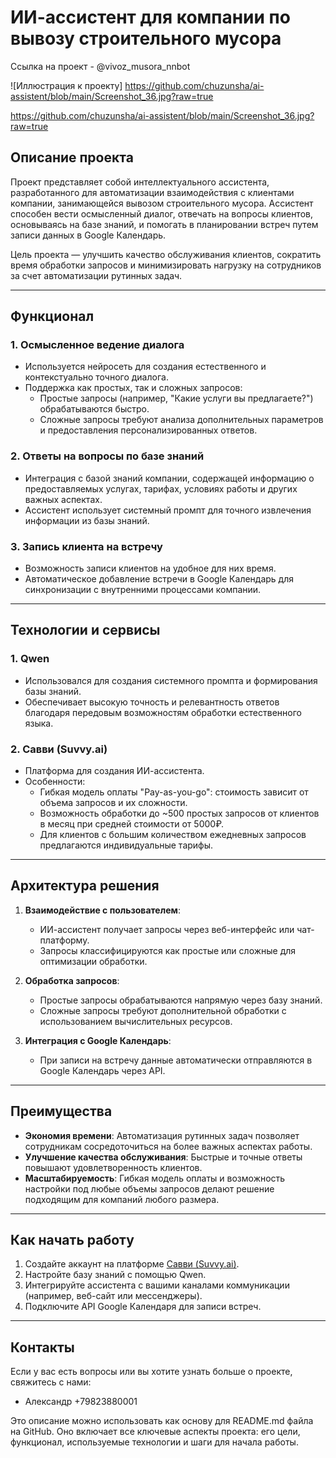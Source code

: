 
# ИИ-ассистент для компании по вывозу строительного мусора

Ссылка на проект - @vivoz_musora_nnbot

![Иллюстрация к проекту] https://github.com/chuzunsha/ai-assistent/blob/main/Screenshot_36.jpg?raw=true

https://github.com/chuzunsha/ai-assistent/blob/main/Screenshot_36.jpg?raw=true


## Описание проекта

Проект представляет собой интеллектуального ассистента, разработанного для автоматизации взаимодействия с клиентами компании, занимающейся вывозом строительного мусора. Ассистент способен вести осмысленный диалог, отвечать на вопросы клиентов, основываясь на базе знаний, и помогать в планировании встреч путем записи данных в Google Календарь.

Цель проекта — улучшить качество обслуживания клиентов, сократить время обработки запросов и минимизировать нагрузку на сотрудников за счет автоматизации рутинных задач.

---

## Функционал

### 1. **Осмысленное ведение диалога**
   - Используется нейросеть для создания естественного и контекстуально точного диалога.
   - Поддержка как простых, так и сложных запросов:
     - Простые запросы (например, "Какие услуги вы предлагаете?") обрабатываются быстро.
     - Сложные запросы требуют анализа дополнительных параметров и предоставления персонализированных ответов.

### 2. **Ответы на вопросы по базе знаний**
   - Интеграция с базой знаний компании, содержащей информацию о предоставляемых услугах, тарифах, условиях работы и других важных аспектах.
   - Ассистент использует системный промпт для точного извлечения информации из базы знаний.

### 3. **Запись клиента на встречу**
   - Возможность записи клиентов на удобное для них время.
   - Автоматическое добавление встречи в Google Календарь для синхронизации с внутренними процессами компании.

---

## Технологии и сервисы

### 1. **Qwen**
   - Использовался для создания системного промпта и формирования базы знаний.
   - Обеспечивает высокую точность и релевантность ответов благодаря передовым возможностям обработки естественного языка.

### 2. **Савви (Suvvy.ai)**
   - Платформа для создания ИИ-ассистента.
   - Особенности:
     - Гибкая модель оплаты "Pay-as-you-go": стоимость зависит от объема запросов и их сложности.
     - Возможность обработки до ~500 простых запросов от клиентов в месяц при средней стоимости от 5000₽.
     - Для клиентов с большим количеством ежедневных запросов предлагаются индивидуальные тарифы.

---

## Архитектура решения

1. **Взаимодействие с пользователем**:
   - ИИ-ассистент получает запросы через веб-интерфейс или чат-платформу.
   - Запросы классифицируются как простые или сложные для оптимизации обработки.

2. **Обработка запросов**:
   - Простые запросы обрабатываются напрямую через базу знаний.
   - Сложные запросы требуют дополнительной обработки с использованием вычислительных ресурсов.

3. **Интеграция с Google Календарь**:
   - При записи на встречу данные автоматически отправляются в Google Календарь через API.

---

## Преимущества

- **Экономия времени**: Автоматизация рутинных задач позволяет сотрудникам сосредоточиться на более важных аспектах работы.
- **Улучшение качества обслуживания**: Быстрые и точные ответы повышают удовлетворенность клиентов.
- **Масштабируемость**: Гибкая модель оплаты и возможность настройки под любые объемы запросов делают решение подходящим для компаний любого размера.

---

## Как начать работу

1. Создайте аккаунт на платформе [Савви (Suvvy.ai)](https://suvvy.ai/).
2. Настройте базу знаний с помощью Qwen.
3. Интегрируйте ассистента с вашими каналами коммуникации (например, веб-сайт или мессенджеры).
4. Подключите API Google Календаря для записи встреч.

---

## Контакты

Если у вас есть вопросы или вы хотите узнать больше о проекте, свяжитесь с нами:

- Александр +79823880001


Это описание можно использовать как основу для README.md файла на GitHub. Оно включает все ключевые аспекты проекта: его цели, функционал, используемые технологии и шаги для начала работы.
